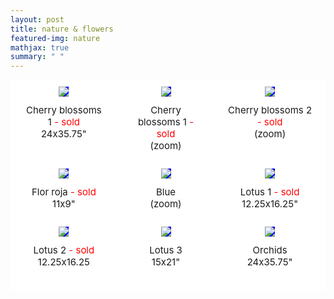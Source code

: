 ```yaml
---
layout: post
title: nature & flowers
featured-img: nature
mathjax: true
summary: " "
---
```




<html>
<head>
<style>
.grid-container {
  display: grid;
  grid-template-columns: auto auto auto;
  background-color: white;
  grid-column-gap: 20px;
  padding: 10px;
}
.grid-image {
  background-color: blue;
  border: 1px solid white;
  padding: 0px;
  font-size: 30px;
  text-align: center;
  align-self: center;
  justify-self: center;
}
.grid-caption {
  background-color: white;
  border: 1px solid white;
  padding: 10px;
  margin-bottom:15px;
  font-size: 15px;
  text-align: center;
}
</style>
</head>
<body>

<!-- 
INSTRUCTIONS: 
To add new rows, insert all these lines: 


To add "sold" tag, insert this text immediately after the name of the painting:

<span style="color:red;"> - sold</span>


 -->

<div class="grid-container">
  <div class="grid-image">
    <img src="{{site.baseurl}}/assets/img/posts/nature/cb.jpg">
  </div>
  <div class="grid-image">
    <img src="{{site.baseurl}}/assets/img/posts/nature/cb1zoom.jpg">
  </div>
  <div class="grid-image">
    <img src="{{site.baseurl}}/assets/img/posts/nature/cb2zoom.jpg">
  </div>  
  <div class="grid-caption">Cherry blossoms 1<span style="color:red;"> - sold</span><br>24x35.75"</div>
  <div class="grid-caption">Cherry blossoms 1<span style="color:red;"> - sold</span><br>(zoom)</div>
  <div class="grid-caption">Cherry blossoms 2<span style="color:red;"> - sold</span><br>(zoom)</div>  
  <div class="grid-image">
    <img src="{{site.baseurl}}/assets/img/posts/nature/flor2.jpg">
  </div>
  <div class="grid-image">
    <img src="{{site.baseurl}}/assets/img/posts/nature/leaves.jpg">
  </div>
  <div class="grid-image">
    <img src="{{site.baseurl}}/assets/img/posts/nature/lotos1.jpg">
  </div>  
  <div class="grid-caption">Flor roja<span style="color:red;"> - sold</span><br>11x9"</div>
  <div class="grid-caption">Blue<br>(zoom)</div>
  <div class="grid-caption">Lotus 1<span style="color:red;"> - sold</span><br>12.25x16.25"</div>  
    <div class="grid-image">
    <img src="{{site.baseurl}}/assets/img/posts/nature/lotos2.jpg">
  </div>
  <div class="grid-image">
    <img src="{{site.baseurl}}/assets/img/posts/nature/lotos3.jpg">
  </div>
  <div class="grid-image">
    <img src="{{site.baseurl}}/assets/img/posts/nature/orchids.jpg">
  </div>  
  <div class="grid-caption">Lotus 2<span style="color:red;"> - sold</span><br>12.25x16.25</div>
  <div class="grid-caption">Lotus 3<br>15x21"</div>
  <div class="grid-caption">Orchids<br>24x35.75"</div>  

  <!-- INSERT NEW ROWS HERE AS NECESSARY:  -->



  <!-- DO NOT INSERT ANYTHING AFTER THIS POINT -->

</div>

</body>
</html>
